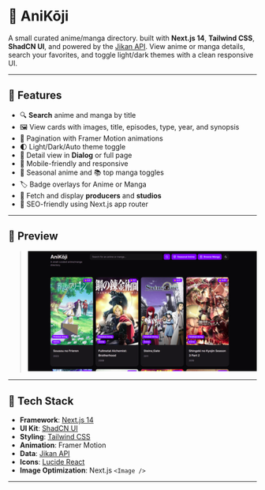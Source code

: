 # 🎌 AniKōji

A small curated anime/manga directory. built with **Next.js 14**, **Tailwind CSS**, **ShadCN UI**, and powered by the [Jikan API](https://jikan.moe/). View anime or manga details, search your favorites, and toggle light/dark themes with a clean responsive UI.

---

## 🚀 Features

- 🔍 **Search** anime and manga by title
- 🖼️ View cards with images, title, episodes, type, year, and synopsis
- 🔄 Pagination with Framer Motion animations
- 🌓 Light/Dark/Auto theme toggle
- 🪪 Detail view in **Dialog** or full page
- 📱 Mobile-friendly and responsive
- 🎥 Seasonal anime and 📚 top manga toggles
- 🏷️ Badge overlays for Anime or Manga
- 🏢 Fetch and display **producers** and **studios**
- 📄 SEO-friendly using Next.js app router

---

## 📸 Preview

> ![Preview Screenshot](public/screenshot.png)

---

## 🧱 Tech Stack

- **Framework**: [Next.js 14](https://nextjs.org)
- **UI Kit**: [ShadCN UI](https://ui.shadcn.com)
- **Styling**: [Tailwind CSS](https://tailwindcss.com/)
- **Animation**: Framer Motion
- **Data**: [Jikan API](https://jikan.moe)
- **Icons**: [Lucide React](https://lucide.dev/)
- **Image Optimization**: Next.js `<Image />`

---

